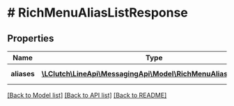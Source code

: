 # # RichMenuAliasListResponse

## Properties

Name | Type | Description | Notes
------------ | ------------- | ------------- | -------------
**aliases** | [**\LClutch\LineApi\MessagingApi\Model\RichMenuAliasResponse[]**](RichMenuAliasResponse.md) | Rich menu aliases. |

[[Back to Model list]](../../README.md#models) [[Back to API list]](../../README.md#endpoints) [[Back to README]](../../README.md)
